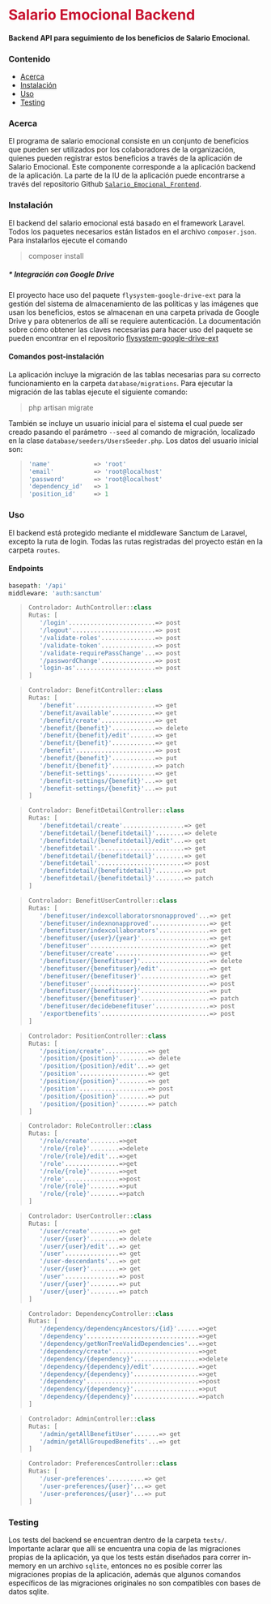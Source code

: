 # <span style="color:#C8102E">Salario Emocional Backend</span>

#### Backend API para seguimiento de los beneficios de Salario Emocional.

### Contenido
  - [Acerca](#acerca)
  - [Instalación](#instalación)
  - [Uso](#uso)
  - [Testing](#testing)

### Acerca
El programa de salario emocional consiste en un conjunto de beneficios que pueden ser utilizados por los colaboradores de la organización, quienes pueden registrar estos beneficios a través de la aplicación de Salario Emocional. Este componente corresponde a la aplicación backend de la aplicación. La parte de la IU de la aplicación puede encontrarse a través del repositorio Github [`Salario_Emocional_Frontend`](https://github.com/lanea07/Salario_Emocional_Frontend).

### Instalación
El backend del salario emocional está basado en el framework Laravel. Todos los paquetes necesarios están listados en el archivo `composer.json`. Para instalarlos ejecute el comando

> composer install

##### * Integración con Google Drive
El proyecto hace uso del paquete `flysystem-google-drive-ext` para la gestión del sistema de almacenamiento de las políticas y las imágenes que usan los beneficios, estos se almacenan en una carpeta privada de Google Drive y para obtenerlos de allí se requiere autenticación. La documentación sobre cómo obtener las claves necesarias para hacer uso del paquete se pueden encontrar en el repositorio [flysystem-google-drive-ext](https://github.com/masbug/flysystem-google-drive-ext)

#### Comandos post-instalación
La aplicación incluye la migración de las tablas necesarias para su correcto funcionamiento en la carpeta `database/migrations`. Para ejecutar la migración de las tablas ejecute el siguiente comando:

> php artisan migrate

También se incluye un usuario inicial para el sistema el cual puede ser creado pasando el parámetro `--seed` al comando de migración, localizado en la clase `database/seeders/UsersSeeder.php`. Los datos del usuario inicial son:

> ```php
> 'name'            => 'root'
> 'email'           => 'root@localhost'
> 'password'        => 'root@localhost'
> 'dependency_id'   => 1
> 'position_id'     => 1
> ```

### Uso
El backend está protegido mediante el middleware Sanctum de Laravel, excepto la ruta de login. Todas las rutas registradas del proyecto están en la carpeta `routes`.

#### Endpoints

```php
basepath: '/api'
middleware: 'auth:sanctum'
```

> ```php
> Controlador: AuthController::class
> Rutas: [
>    '/login'........................=> post
>    '/logout'.......................=> post
>    '/validate-roles'...............=> post
>    '/validate-token'...............=> post
>    '/validate-requirePassChange'...=> post
>    '/passwordChange'...............=> post
>    'login-as'......................=> post
> ]
> ```
        
> ```php
> Controlador: BenefitController::class
> Rutas: [
>    '/benefit'......................=> get
>    '/benefit/available'............=> get
>    '/benefit/create'...............=> get
>    '/benefit/{benefit}'............=> delete
>    '/benefit/{benefit}/edit'.......=> get
>    '/benefit/{benefit}'............=> get
>    '/benefit'......................=> post
>    '/benefit/{benefit}'............=> put
>    '/benefit/{benefit}'............=> patch
>    '/benefit-settings'.............=> get
>    '/benefit-settings/{benefit}'...=> get
>    '/benefit-settings/{benefit}'...=> put
> ]
> ```

> ```php
> Controlador: BenefitDetailController::class
> Rutas: [
>    '/benefitdetail/create'.................=> get
>    '/benefitdetail/{benefitdetail}'........=> delete
>    '/benefitdetail/{benefitdetail}/edit'...=> get
>    '/benefitdetail'........................=> get
>    '/benefitdetail/{benefitdetail}'........=> get
>    '/benefitdetail'........................=> post
>    '/benefitdetail/{benefitdetail}'........=> put
>    '/benefitdetail/{benefitdetail}'........=> patch
> ]
> ```

> ```php
> Controlador: BenefitUserController::class
> Rutas: [
>    '/benefituser/indexcollaboratorsnonapproved'...=> get
>    '/benefituser/indexnonapproved'................=> get
>    '/benefituser/indexcollaborators'..............=> get
>    '/benefituser/{user}/{year}'...................=> get
>    '/benefituser'.................................=> get
>    '/benefituser/create'..........................=> get
>    '/benefituser/{benefituser}'...................=> delete
>    '/benefituser/{benefituser}/edit'..............=> get
>    '/benefituser/{benefituser}'...................=> get
>    '/benefituser'.................................=> post
>    '/benefituser/{benefituser}'...................=> put
>    '/benefituser/{benefituser}'...................=> patch
>    '/benefituser/decidebenefituser'...............=> post
>    '/exportbenefits'..............................=> post
> ]
> ```

> ```php
> Controlador: PositionController::class
> Rutas: [
>    '/position/create'............=> get
>    '/position/{position}'........=> delete
>    '/position/{position}/edit'...=> get
>    '/position'...................=> get
>    '/position/{position}'........=> get
>    '/position'...................=> post
>    '/position/{position}'........=> put
>    '/position/{position}'........=> patch
> ]
> ```

> ```php
> Controlador: RoleController::class
> Rutas: [
>    '/role/create'........=>get
>    '/role/{role}'........=>delete
>    '/role/{role}/edit'...=>get
>    '/role'...............=>get
>    '/role/{role}'........=>get
>    '/role'...............=>post
>    '/role/{role}'........=>put
>    '/role/{role}'........=>patch
> ]
> ```

> ```php
> Controlador: UserController::class
> Rutas: [
>    '/user/create'........=> get
>    '/user/{user}'........=> delete
>    '/user/{user}/edit'...=> get
>    '/user'...............=> get
>    '/user-descendants'...=> get
>    '/user/{user}'........=> get
>    '/user'...............=> post
>    '/user/{user}'........=> put
>    '/user/{user}'........=> patch
> ]
> ```

> ```php
> Controlador: DependencyController::class
> Rutas: [
>    '/dependency/dependencyAncestors/{id}'......=>get
>    '/dependency'...............................=>get
>    '/dependency/getNonTreeValidDependencies'...=>get
>    '/dependency/create'........................=>get
>    '/dependency/{dependency}'..................=>delete
>    '/dependency/{dependency}/edit'.............=>get
>    '/dependency/{dependency}'..................=>get
>    '/dependency'...............................=>post
>    '/dependency/{dependency}'..................=>put
>    '/dependency/{dependency}'..................=>patch
> ]
> ```

> ```php
> Controlador: AdminController::class
> Rutas: [
>    '/admin/getAllBenefitUser'.......=> get
>    '/admin/getAllGroupedBenefits'...=> get
> ]
> ```

> ```php
> Controlador: PreferencesController::class
> Rutas: [
>    '/user-preferences'..........=> get
>    '/user-preferences/{user}'...=> get
>    '/user-preferences/{user}'...=> put
> ]
> ```

### Testing
Los tests del backend se encuentran dentro de la carpeta `tests/`. Importante aclarar que allí se encuentra una copia de las migraciones propias de la aplicación, ya que los tests están diseñados para correr in-memory en un archivo `sqlite`, entonces no es posible correr las migraciones propias de la aplicación, además que algunos comandos específicos de las migraciones originales no son compatibles con bases de datos sqlite.